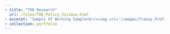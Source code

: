 ```yaml
---
- title: "TOD Research"
  url: /files/TOD_Policy_ZiyiGuo.html
- excerpt: "Sample Of Working Sample<br/><img src='/images/Transp_Profile.png'>"
- collection: portfolio
---
```


